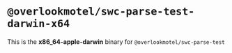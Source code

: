 # `@overlookmotel/swc-parse-test-darwin-x64`

This is the **x86_64-apple-darwin** binary for `@overlookmotel/swc-parse-test`
